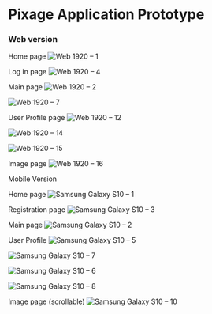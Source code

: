 # Pixage Application Prototype

### Web version

Home page
![Web 1920 – 1](https://user-images.githubusercontent.com/79640332/162575055-4dfa20af-ae59-4d53-b43e-d637847ee3e4.png)

Log in page
![Web 1920 – 4](https://user-images.githubusercontent.com/79640332/162575071-f23f168f-4cb9-4d07-a9e9-6a88c7c22756.png)

Main page
![Web 1920 – 2](https://user-images.githubusercontent.com/79640332/162575081-7c3dd953-2466-4eb8-a150-66d9887fbefa.png)

![Web 1920 – 7](https://user-images.githubusercontent.com/79640332/162575087-08520322-c407-4798-93c9-29a93a1353a9.png)

User Profile page
![Web 1920 – 12](https://user-images.githubusercontent.com/79640332/162575095-9665c969-43bb-41c0-8e13-b85f972836e2.png)

![Web 1920 – 14](https://user-images.githubusercontent.com/79640332/162575103-2aa29f26-4a14-4e7d-9903-5c043700826f.png)

![Web 1920 – 15](https://user-images.githubusercontent.com/79640332/162575112-eef89b66-4e22-4d3a-86b1-7a5b8bfcc3e8.png)

Image page
![Web 1920 – 16](https://user-images.githubusercontent.com/79640332/162575123-86177dbd-c38a-4988-80d6-55c03caaf8b8.png)

Mobile Version

Home page
![Samsung Galaxy S10 – 1](https://user-images.githubusercontent.com/79640332/162575164-ce1b46f8-85b2-4379-a501-3f7ea361af21.png)

Registration page
![Samsung Galaxy S10 – 3](https://user-images.githubusercontent.com/79640332/162575167-a1957f83-bfdb-4edf-af7d-8ca407ec4f56.png)

Main page
![Samsung Galaxy S10 – 2](https://user-images.githubusercontent.com/79640332/162575177-98cfba28-c187-4a30-a58f-2d031e487b07.png)

User Profile
![Samsung Galaxy S10 – 5](https://user-images.githubusercontent.com/79640332/162575182-e74ca008-ee9e-4576-b65b-90be1b8f3c9e.png)

![Samsung Galaxy S10 – 7](https://user-images.githubusercontent.com/79640332/162575195-53799387-1351-4d52-8685-c0f13b9c997b.png)

![Samsung Galaxy S10 – 6](https://user-images.githubusercontent.com/79640332/162575188-5c26f5bd-00d9-4e64-91fa-8cc6954f84c9.png)

![Samsung Galaxy S10 – 8](https://user-images.githubusercontent.com/79640332/162575199-18d4dcff-0eb2-4a63-ab6f-4522f5b7ccb5.png)

Image page (scrollable)
![Samsung Galaxy S10 – 10](https://user-images.githubusercontent.com/79640332/162575221-c93b866c-f370-461c-93f8-b9464d4e432d.png)
